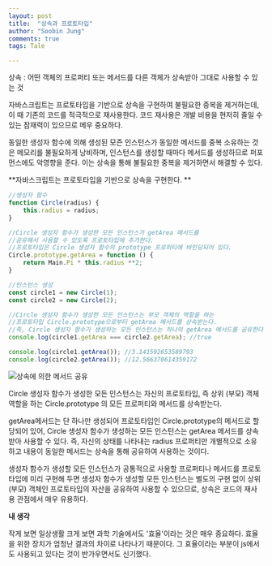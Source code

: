 ```yaml
---
layout: post
title:  "상속과 프로토타입"
author: "Soobin Jung"
comments: true
tags: Tale

---
```


상속 : 어떤 객체의 프로퍼티 또는 메서드를 다른 객체가 상속받아 그대로 사용할 수 있는 것

자바스크립트는 프로토타입을 기반으로 상속을 구현하여 불필요한 중복을 제거하는데, 이 때 기존의 코드를 적극적으로 재사용한다. 코드 재사용은 개발 비용을 현저히 줄일 수 있는 잠재력이 있으므로 메우 중요하다. 

동일한 생성자 함수에 의해 생성된 모즌 인스턴스가 동일한 메서드를 중복 소유하는 것은 메모리를 불필요하게 낭비하며, 인스턴스를 생성할 때마다 메서드를 생성하므로 퍼포먼스에도 악영향을 준다. 이는 상속을 통해 불필요한 중복을 제거하면서 해결할 수 있다. 

**자바스크립트는 프로토타입을 기반으로 상속을 구현한다. **

```javascript
//생성자 함수
function Circle(radius) {
	this.radius = radius;
}

//Circle 생성자 함수가 생성한 모든 인스턴스가 getArea 메서드를 
//공유해서 사용할 수 있도록 프로토타입에 추가한다.
//프로토타입은 Circle 생성자 함수의 prototype 프로퍼티에 바인딩되어 있다.
Circle.prototype.getArea = function () {
	return Main.Pi * this.radius **2;
}

//인스턴스 생성
const circle1 = new Circle(1);
const circle2 = new Circle(2);

//Circle 생성자 함수가 생성한 모든 인스턴스는 부모 객체의 역할을 하는
//프로토타입 Circle.prototype으로부터 getArea 메서드를 상속받는다.
//즉, Circle 생성자 함수가 생성하는 모든 인스턴스는 하나의 getArea 메서드를 공유한다. 
console.log(circle1.getArea === circle2.getArea); //true

console.log(circle1.getArea()); //3.141592653589793
console.log(circle2.getArea()); //12.566370614359172
```



![상속에 의한 메서드 공유](/Users/jeongsubin/Desktop/love/SoobinJung1013.github.io/images/inheritance.jpg) 

Circle 생성자 함수가 생성한 모든 인스턴스는 자신의 프로토타입, 즉 상위 (부모) 객체 역할을 하는 Circle.prototype 의 모든 프로퍼티와 메서드를 상속받는다. 

getArea메서드는 단 하나만 생성되어 프로토타입인 Circle.prototype의 메서드로 할당되어 있어, Circle 생성자 함수가 생성하는 모든 인스턴스는 getArea 메서드를 상속받아 사용할 수 있다. 즉, 자신의 상태를 나타내는 radius  프로퍼티만 개별적으로 소유하고 내용이 동일한 메서드는 상속을 통해 공유하여 사용하는 것이다.

생성자 함수가 생성할 모든 인스턴스가 공통적으로 사용할 프로퍼티나 메서드를 프로토타입에 미리 구현해 두면 생성자 함수가 생성할 모든 인스턴스는 별도의 구현 없이 상위 (부모) 객체인 프로토타입의 자산을 공유하여 사용할 수 있으므로, 상속은 코드의 재사용 관점에서 매우 유용하다. 



**내 생각**

작게 보면 일상생활 크게 보면 과학 기술에서도 '효율'이라는 것은 매우 중요하다. 효율을 위한 장치가 엄청난 결과의 차이로 나타나기 때문이다. 그 효율이라는 부분이 js에서도 사용되고 있다는 것이 반가우면서도 신기했다.  